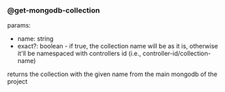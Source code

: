 
### @get-mongodb-collection
params:
- name: string
- exact?: boolean - if true, the collection name will be as it is, otherwise it'll be namespaced with controllers id (i.e., controller-id/collection-name)

returns the collection with the given name from the main mongodb of the project
